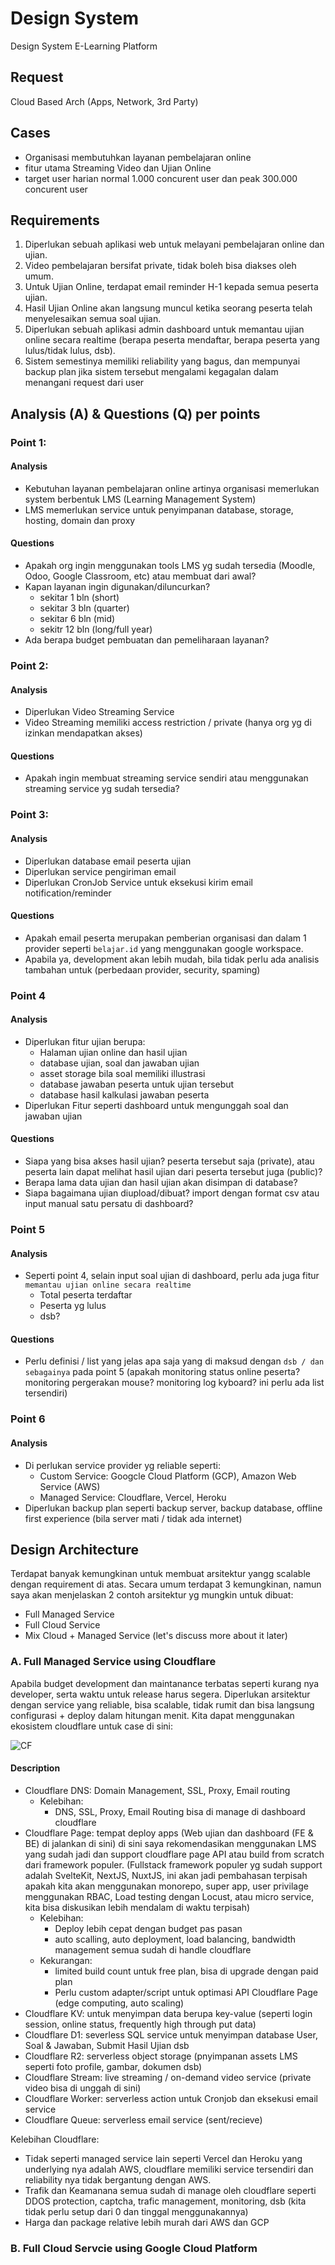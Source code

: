 # Design System
Design System E-Learning Platform

## Request
Cloud Based Arch (Apps, Network, 3rd Party)

## Cases
- Organisasi membutuhkan layanan pembelajaran online
- fitur utama Streaming Video dan Ujian Online
- target user harian normal 1.000 concurent user dan peak 300.000 concurent user

## Requirements
1. Diperlukan sebuah aplikasi web untuk melayani pembelajaran online dan ujian.
2. Video pembelajaran bersifat private, tidak boleh bisa diakses oleh umum.
3. Untuk Ujian Online, terdapat email reminder H-1 kepada semua peserta ujian.
4. Hasil Ujian Online akan langsung muncul ketika seorang peserta telah menyelesaikan semua
soal ujian.
5. Diperlukan sebuah aplikasi admin dashboard untuk memantau ujian online secara realtime
(berapa peserta mendaftar, berapa peserta yang lulus/tidak lulus, dsb).
6. Sistem semestinya memiliki reliability yang bagus, dan mempunyai backup plan jika sistem
tersebut mengalami kegagalan dalam menangani request dari user

## Analysis (A) & Questions (Q) per points
### Point 1:

#### Analysis
- Kebutuhan layanan pembelajaran online artinya organisasi memerlukan system berbentuk LMS (Learning Management System)
- LMS memerlukan service untuk penyimpanan database, storage, hosting, domain dan proxy

#### Questions
- Apakah org ingin menggunakan tools LMS yg sudah tersedia (Moodle, Odoo, Google Classroom, etc) atau membuat dari awal?
- Kapan layanan ingin digunakan/diluncurkan?
  - sekitar 1 bln (short)
  - sekitar 3 bln (quarter)
  - sekitar 6 bln (mid)
  - sekitr 12 bln (long/full year)
- Ada berapa budget pembuatan dan pemeliharaan layanan?

### Point 2:
#### Analysis
- Diperlukan Video Streaming Service
- Video Streaming memiliki access restriction / private (hanya org yg di izinkan mendapatkan akses)

#### Questions
- Apakah ingin membuat streaming service sendiri atau menggunakan streaming service yg sudah tersedia?

### Point 3:
#### Analysis
- Diperlukan database email peserta ujian
- Diperlukan service pengiriman email
- Diperlukan CronJob Service untuk eksekusi kirim email notification/reminder

#### Questions
- Apakah email peserta merupakan pemberian organisasi dan dalam 1 provider seperti `belajar.id` yang menggunakan google workspace.
- Apabila ya, development akan lebih mudah, bila tidak perlu ada analisis tambahan untuk (perbedaan provider, security, spaming)

### Point 4
#### Analysis
- Diperlukan fitur ujian berupa:
  - Halaman ujian online dan hasil ujian
  - database ujian, soal dan jawaban ujian
  - asset storage bila soal memiliki illustrasi
  - database jawaban peserta untuk ujian tersebut
  - database hasil kalkulasi jawaban peserta
- Diperlukan Fitur seperti dashboard untuk mengunggah soal dan jawaban ujian

#### Questions
- Siapa yang bisa akses hasil ujian? peserta tersebut saja (private), atau peserta lain dapat melihat hasil ujian dari peserta tersebut juga (public)?
- Berapa lama data ujian dan hasil ujian akan disimpan di database?
- Siapa bagaimana ujian diupload/dibuat? import dengan format csv atau input manual satu persatu di dashboard?

### Point 5
#### Analysis
- Seperti point 4, selain input soal ujian di dashboard, perlu ada juga fitur `memantau ujian online secara realtime`
  - Total peserta terdaftar
  - Peserta yg lulus
  - dsb?

#### Questions
- Perlu definisi / list yang jelas apa saja yang di maksud dengan `dsb / dan sebagainya` pada point 5 (apakah monitoring status online peserta? monitoring pergerakan mouse? monitoring log kyboard? ini perlu ada list tersendiri)

### Point 6
#### Analysis
- Di perlukan service provider yg reliable seperti:
  - Custom Service: Googcle Cloud Platform (GCP), Amazon Web Service (AWS)
  - Managed Service: Cloudflare, Vercel, Heroku
- Diperlukan backup plan seperti backup server, backup database, offline first experience (bila server mati / tidak ada internet)

## Design Architecture
Terdapat banyak kemungkinan untuk membuat arsitektur yangg scalable dengan requirement di atas. Secara umum terdapat 3 kemungkinan, namun saya akan menjelaskan 2 contoh arsitektur yg mungkin untuk dibuat:
- Full Managed Service
- Full Cloud Service
- Mix Cloud + Managed Service (let's discuss more about it later)

### A. Full Managed Service using Cloudflare
Apabila budget development dan maintanance terbatas seperti kurang nya developer, serta waktu untuk release harus segera. Diperlukan arsitektur dengan service yang reliable, bisa scalable, tidak rumit dan bisa langsung configurasi + deploy dalam hitungan menit. Kita dapat menggunakan ekosistem cloudflare untuk case di sini:

![CF](./Cloudflare%20Online%20Learning.svg)

#### Description
- Cloudflare DNS: Domain Management, SSL, Proxy, Email routing
  - Kelebihan:
    - DNS, SSL, Proxy, Email Routing bisa di manage di dashboard cloudflare
- Cloudflare Page: tempat deploy apps (Web ujian dan dashboard (FE & BE) di jalankan di sini) di sini saya rekomendasikan menggunakan LMS yang sudah jadi dan support cloudflare page API atau build from scratch dari framework populer.  (Fullstack framework populer yg sudah support adalah SvelteKit, NextJS, NuxtJS, ini akan jadi pembahasan terpisah apakah kita akan menggunakan monorepo, super app, user privilage menggunakan RBAC, Load testing dengan Locust, atau micro service, kita bisa diskusikan lebih mendalam di waktu terpisah)
  - Kelebihan:
    - Deploy lebih cepat dengan budget pas pasan
    - auto scalling, auto deployment, load balancing, bandwidth management semua sudah di handle cloudflare
  - Kekurangan:
    - limited build count untuk free plan, bisa di upgrade dengan paid plan
    - Perlu custom adapter/script untuk optimasi API Cloudflare Page (edge computing, auto scaling)
- Cloudflare KV: untuk menyimpan data berupa key-value (seperti login session, online status, frequently high through put data)
- Cloudflare D1: severless SQL service untuk menyimpan database User, Soal & Jawaban, Submit Hasil Ujian dsb
- Cloudflare R2: serverless object storage (pnyimpanan assets LMS seperti foto profile, gambar, dokumen dsb)
- Cloudflare Stream: live streaming / on-demand video service (private video bisa di unggah di sini)
- Cloudflare Worker: serverless action untuk Cronjob dan eksekusi email service
- Cloudflare Queue: serverless email service (sent/recieve)

Kelebihan Cloudflare:
  - Tidak seperti managed service lain seperti Vercel dan Heroku yang underlying nya adalah AWS, cloudflare memiliki service tersendiri dan reliability nya tidak bergantung dengan AWS.
  - Trafik dan Keamanana semua sudah di manage oleh cloudflare seperti DDOS protection, captcha, trafic management, monitoring, dsb (kita tidak perlu setup dari 0 dan tinggal menggunakannya)
  - Harga dan package relative lebih murah dari AWS dan GCP

### B. Full Cloud Servcie using Google Cloud Platform

